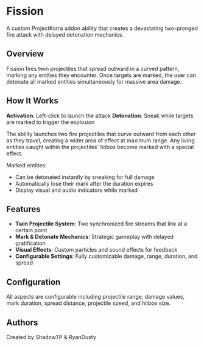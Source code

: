 # Fission

A custom ProjectKorra addon ability that creates a devastating two-pronged fire attack with delayed detonation mechanics.

## Overview

Fission fires twin projectiles that spread outward in a curved pattern, marking any entities they encounter. Once targets are marked, the user can detonate all marked entities simultaneously for massive area damage.

## How It Works

**Activation**: Left-click to launch the attack
**Detonation**: Sneak while targets are marked to trigger the explosion

The ability launches two fire projectiles that curve outward from each other as they travel, creating a wider area of effect at maximum range. Any living entities caught within the projectiles' hitbox become marked with a special effect.

Marked entities:
- Can be detonated instantly by sneaking for full damage
- Automatically lose their mark after the duration expires
- Display visual and audio indicators while marked

## Features

- **Twin Projectile System**: Two synchronized fire streams that link at a certain point
- **Mark & Detonate Mechanics**: Strategic gameplay with delayed gratification
- **Visual Effects**: Custom particles and sound effects for feedback
- **Configurable Settings**: Fully customizable damage, range, duration, and spread

## Configuration

All aspects are configurable including projectile range, damage values, mark duration, spread distance, projectile speed, and hitbox size.

## Authors

Created by ShadowTP & RyanDusty
